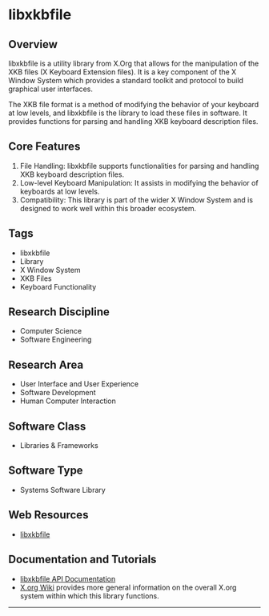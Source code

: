 # libxkbfile

## Overview
libxkbfile is a utility library from X.Org that allows for the manipulation of the XKB files (X Keyboard Extension files). It is a key component of the X Window System which provides a standard toolkit and protocol to build graphical user interfaces. 

The XKB file format is a method of modifying the behavior of your keyboard at low levels, and libxkbfile is the library to load these files in software. It provides functions for parsing and handling XKB keyboard description files.

## Core Features
1. File Handling: libxkbfile supports functionalities for parsing and handling XKB keyboard description files.
2. Low-level Keyboard Manipulation: It assists in modifying the behavior of keyboards at low levels.
3. Compatibility: This library is part of the wider X Window System and is designed to work well within this broader ecosystem.

## Tags
- libxkbfile
- Library
- X Window System
- XKB Files
- Keyboard Functionality

## Research Discipline
- Computer Science
- Software Engineering

## Research Area
- User Interface and User Experience
- Software Development
- Human Computer Interaction

## Software Class
- Libraries & Frameworks

## Software Type
- Systems Software Library

## Web Resources
- [libxkbfile](https://gitlab.freedesktop.org/xorg/lib/libxkbfile)

## Documentation and Tutorials
- [libxkbfile API Documentation](https://www.x.org/releases/current/doc/libX11/libX11/libX11.html)
- [X.org Wiki](https://www.x.org/wiki/) provides more general information on the overall X.org system within which this library functions.
--------------------------------------
